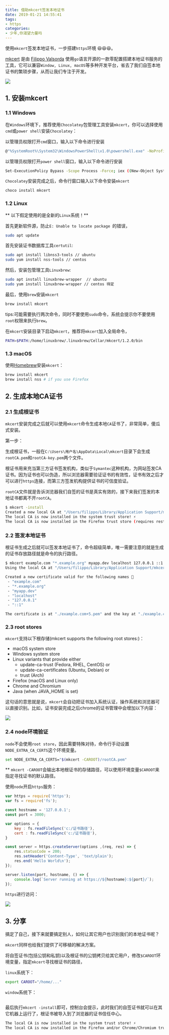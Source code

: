 ```yaml
---
title: 借助mkcert签发本地证书
date: 2019-01-21 14:55:41
tags:
- https
categories:
- 少年,你渴望力量吗
---
```


使用`mkcert`签发本地证书，一步搭建`https`环境 😆😆😆。

<!-- more -->

[mkcert](https://github.com/FiloSottile/mkcert) 是由 [Filippo Valsorda](https://blog.filippo.io/hi/) 使用`go`语言开源的一款零配置搭建本地证书服务的工具，它可以兼容`Window, Linux, macOS`等多种开发平台，省去了我们自签本地证书的繁琐步骤，从而让我们专注于开发。

![](https://user-images.githubusercontent.com/1225294/51066373-96d4aa80-15be-11e9-91e2-f4e44a3a4458.png)

## 1. 安装mkcert

### 1.1 Windows

在`Windows`环境下，推荐使用`Chocolatey`包管理工具安装`mkcert`，你可以选择使用`cmd`或`power shell`安装`Chocolatey`：

以管理员权限打开`cmd`窗口，输入以下命令进行安装

```bash
@"%SystemRoot%\System32\WindowsPowerShell\v1.0\powershell.exe" -NoProfile -InputFormat None -ExecutionPolicy Bypass -Command "iex ((New-Object System.Net.WebClient).DownloadString('https://chocolatey.org/install.ps1'))" && SET "PATH=%PATH%;%ALLUSERSPROFILE%\chocolatey\bin"
```

以管理员权限打开`power shell`窗口，输入以下命令进行安装

```bash
Set-ExecutionPolicy Bypass -Scope Process -Force; iex ((New-Object System.Net.WebClient).DownloadString('https://chocolatey.org/install.ps1'))
```

`Chocolatey`安装完成之后，命令行窗口输入以下命令安装`mkcert`

```bash
choco install mkcert
```

### 1.2 Linux

** 以下假定使用的是全新的`Linux`系统！**

首先更新软件源，防止`E: Unable to locate package `的错误，

```bash
sudo apt update
```

首先安装证书数据库工具`certutil`:

```bash
sudo apt install libnss3-tools // ubuntu
sudo yum install nss-tools // centos
```

然后，安装包管理工具`Linuxbrew`:

```bash
sudo apt install linuxbrew-wrapper  // ubuntu
sudo yum install linuxbrew-wrapper // centos 待定
```

最后，使用`brew`安装`mkcert`

```bash
brew install mkcert
```

tips:可能需要执行两次命令，同时不要使用`sudo`命令，系统会提示你不要使用`root`权限来执行`brew`。

在`mkcert`安装目录下启动`mkcert`，推荐将`mkcert`加入全局命令，

```bash
PATH=$PATH:/home/linuxbrew/.linuxbrew/Cellar/mkcert/1.2.0/bin
```

### 1.3 macOS

使用[Homebrew](https://brew.sh/)安装`mkcert`：

```bash
brew install mkcert
brew install nss # if you use Firefox
```

## 2. 生成本地CA证书

### 2.1 生成根证书

`mkcert`安装完成之后就可以使用`mkcert`命令生成本地`CA`证书了，非常简单，傻瓜式安装。

第一步：

生成根证书，一般在`C:\Users\用户名\AppData\Local\mkcert`目录下会生成`rootCA.pem`和`rootCA-key.pem`两个文件。

根证书用来充当第三方证书签发机构，类似于`Symantec`这种机构，为网站签发CA证书。因为证书也可以伪造，所以浏览器需要验证证书的有效性，证书有效之后才可以进行`https`连接，而第三方签发机构提供证书的可信度验证。

`rootCA`文件就是告诉浏览器我们自签的证书是真实有效的，接下来我们签发的本地证书都离不开`rootCA`。

```bash
$ mkcert -install
Created a new local CA at "/Users/filippo/Library/Application Support/mkcert" 💥
The local CA is now installed in the system trust store! ⚡️
The local CA is now installed in the Firefox trust store (requires restart)! 🦊
```

### 2.2 签发本地证书

根证书生成之后就可以签发本地证书了，命令超级简单，唯一需要注意的就是生成的证书存放路径就是命令的执行路径。

```bash
$ mkcert example.com "*.example.org" myapp.dev localhost 127.0.0.1 ::1
Using the local CA at "/Users/filippo/Library/Application Support/mkcert" ✨

Created a new certificate valid for the following names 📜
 - "example.com"
 - "*.example.org"
 - "myapp.dev"
 - "localhost"
 - "127.0.0.1"
 - "::1"

The certificate is at "./example.com+5.pem" and the key at "./example.com+5-key.pem" ✅
```

### 2.3 root stores

`mkcert`支持以下根存储(mkcert supports the following root stores:)：

- macOS system store
- Windows system store
- Linux variants that provide either
    - update-ca-trust (Fedora, RHEL, CentOS) or
    - update-ca-certificates (Ubuntu, Debian) or
    - trust (Arch)
- Firefox (macOS and Linux only)
- Chrome and Chromium
- Java (when JAVA_HOME is set)

这句话的意思就是说，`mkcert`会自动把证书加入系统认证，操作系统和浏览器可以直接识别。比如，证书安装完成之后chrome的证书管理中会增加以下内容：

![](https://raw.githubusercontent.com/Nirvana-cn/Photograph-deposit/master/p36.png)

### 2.4 node环境验证

`node`不会使用`root store`，因此需要特殊对待，命令行手动设置`NODE_EXTRA_CA_CERTS`这个环境变量。

```bash
set NODE_EXTRA_CA_CERTS="$(mkcert -CAROOT)/rootCA.pem"
```

** `mkcert -CAROOT`会输出本地根证书的存储路径，可以使用环境变量`$CAROOT`来指定寻找证书的默认路径。

使用`node`开启`https`服务：

```javascript
var https = require('https');
var fs = require('fs');

const hostname = '127.0.0.1';
const port = 3000;

var options = {
    key : fs.readFileSync('c:/证书路径'),
    cert : fs.readFileSync('c:/证书路径'),
}

const server = https.createServer(options ,(req, res) => {
    res.statusCode = 200;
    res.setHeader('Content-Type', 'text/plain');
    res.end('Hello World\n');
});

server.listen(port, hostname, () => {
    console.log(`Server running at https://${hostname}:${port}/`);
});
```

`https`进行访问：

![](https://raw.githubusercontent.com/Nirvana-cn/Photograph-deposit/master/p37.png)

## 3. 分享

搞定了自己，接下来就要搞定别人，如何让其它用户也识别我们的本地证书呢？

`mkcert`同样也给我们提供了可移植的解决方案。

将自签证书(包括公钥和私钥)以及根证书的公钥拷贝给其它用户，修改`$CAROOT`环境变量，指定`mkcert`寻找根证书的路径，

`linux`系统下：

```bash
export CAROOT="/home/..."
```

`window`系统下：

```bash

```

最后执行`mkcert -install`即可，控制台会提示，此时我们的自签证书就可以在其它机器上运行了，根证书被导入到了浏览器的证书信任中心。

```bash
The local CA is now installed in the system trust store! ⚡️
The local CA is now installed in the Firefox and/or Chrome/Chromium trust store (requires browser restart)! 🦊
```

